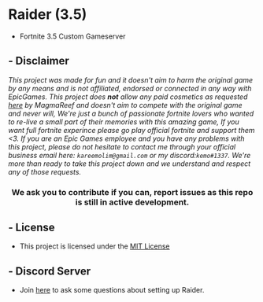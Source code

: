 # Raider (3.5)

- Fortnite 3.5 Custom Gameserver

## - Disclaimer

_This project was made for fun and it doesn't aim to harm the original game by any means and is not affiliated, endorsed or connected in any way with EpicGames. This project does **not** allow any paid cosmetics as requested [here](https://media.discordapp.net/attachments/976192654901665832/987031689094119505/unknown.png) by MagmaReef and doesn't aim to compete with the original game and never will, We're just a bunch of passionate fortnite lovers who wanted to re-live a small part of their memories with this amazing game, If you want full fortnite experince please go play official fortnite and support them <3. If you are an Epic Games employee and you have any problems with this project, please do not hesitate to contact me through your official business email here: `kareemolim@gmail.com` or my discord:`kemo#1337`. We're more than ready to take this project down and we understand and respect any of those requests._

<h3 align="center">We ask you to contribute if you can, report issues as this repo is still in active development.</h3>

## - License

- This project is licensed under the [MIT License](/LICENSE)

## - Discord Server

- Join [here](https://discord.gg/nCSFHtRMUs) to ask some questions about setting up Raider.
